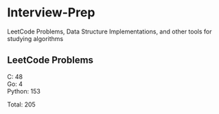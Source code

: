 # Interview-Prep
LeetCode Problems, Data Structure Implementations, and other tools for studying algorithms

## LeetCode Problems
C:      48<br/>
Go:     4<br/>
Python: 153<br/>

Total:  205
